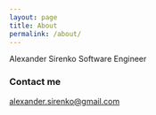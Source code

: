 ```yaml
---
layout: page
title: About
permalink: /about/
---
```


Alexander Sirenko
Software Engineer

### Contact me

[alexander.sirenko@gmail.com](mailto:alexander.sirenko@gmail.com)
